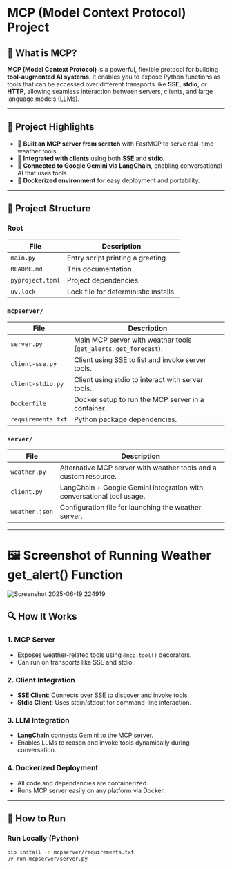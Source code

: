 # MCP (Model Context Protocol) Project

## 🚀 What is MCP?

**MCP (Model Context Protocol)** is a powerful, flexible protocol for building **tool-augmented AI systems**. It enables you to expose Python functions as tools that can be accessed over different transports like **SSE**, **stdio**, or **HTTP**, allowing seamless interaction between servers, clients, and large language models (LLMs).

---

## 🧠 Project Highlights

- 🔧 **Built an MCP server from scratch** with FastMCP to serve real-time weather tools.
- 📡 **Integrated with clients** using both **SSE** and **stdio**.
- 🤖 **Connected to Google Gemini via LangChain**, enabling conversational AI that uses tools.
- 🐳 **Dockerized environment** for easy deployment and portability.

---

## 📁 Project Structure

### Root
| File | Description |
|------|-------------|
| `main.py` | Entry script printing a greeting. |
| `README.md` | This documentation. |
| `pyproject.toml` | Project dependencies. |
| `uv.lock` | Lock file for deterministic installs. |

### `mcpserver/`
| File | Description |
|------|-------------|
| `server.py` | Main MCP server with weather tools (`get_alerts`, `get_forecast`). |
| `client-sse.py` | Client using SSE to list and invoke server tools. |
| `client-stdio.py` | Client using stdio to interact with server tools. |
| `Dockerfile` | Docker setup to run the MCP server in a container. |
| `requirements.txt` | Python package dependencies. |

### `server/`
| File | Description |
|------|-------------|
| `weather.py` | Alternative MCP server with weather tools and a custom resource. |
| `client.py` | LangChain + Google Gemini integration with conversational tool usage. |
| `weather.json` | Configuration file for launching the weather server. |

---
# 🖼️ Screenshot of Running Weather get_alert() Function 
![Screenshot 2025-06-19 224919](https://github.com/user-attachments/assets/fd7b570b-079d-46f1-ac00-420d63e98ee7)


## 🔍 How It Works

### 1. MCP Server
- Exposes weather-related tools using `@mcp.tool()` decorators.
- Can run on transports like SSE and stdio.

### 2. Client Integration
- **SSE Client**: Connects over SSE to discover and invoke tools.
- **Stdio Client**: Uses stdin/stdout for command-line interaction.

### 3. LLM Integration
- **LangChain** connects Gemini to the MCP server.
- Enables LLMs to reason and invoke tools dynamically during conversation.

### 4. Dockerized Deployment
- All code and dependencies are containerized.
- Runs MCP server easily on any platform via Docker.

---

## 🧪 How to Run

### Run Locally (Python)
```bash
pip install -r mcpserver/requirements.txt
uv run mcpserver/server.py 


